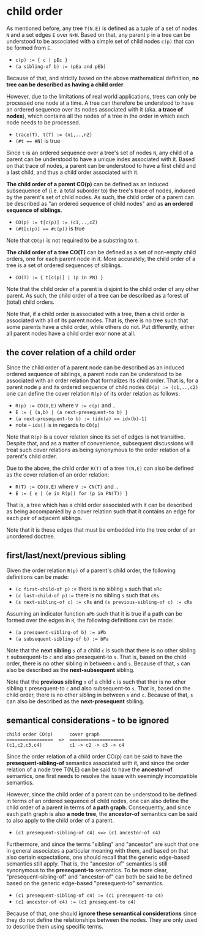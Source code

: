 
<!-- ======================================================================= -->
# child order

As mentioned before, any tree `T(N,E)` is defined as a tuple of a set of nodes
`N` and a set edges `E` over `N×N`. Based on that, any parent `p` in a tree
can be understood to be associated with a simple set of child nodes `c(p)`
that can be formed from `E`.

* `c(p) := { c | pEc }`
* `(a sibling-of b) := (pEa and pEb)`

Because of that, and strictly based on the above mathematical definition,
**no tree can be described as having a child order**.

However, due to the limitations of real world applications, trees can only be
processed one node at a time. A tree can therefore be understood to have an
ordered sequence over its nodes associated with it (aka. **a trace of nodes**),
which contains all the nodes of a tree in the order in which each node needs
to be processed.

* `trace(T), t(T) := (n1,..,nZ)`
* `(#t == #N)` is true

Since `t` is an ordered sequence over a tree's set of nodes `N`, any child of
a parent can be understood to have a unique index associated with it. Based
on that trace of nodes, a parent can be understood to have a first child and
a last child, and thus a child order associated with it.

**The child order of a parent CO(p)** can be defined as an induced subsequence
of (i.e. a total suborder to) the tree's trace of nodes, induced by the parent's
set of child nodes. As such, the child order of a parent can be described as
"an ordered sequence of child nodes" and as **an ordered sequence of siblings**.

* `CO(p) := t[c(p)] := (c1,..,cZ)`
* `(#t[c(p)] == #c(p))` is true

Note that `CO(p)` is not required to be a substring to `t`.

**The child order of a tree CO(T)** can be defined as a set of non-empty child
orders, one for each parent node in it. More accurately, the child order of a
tree is a set of ordered sequences of siblings.

* `CO(T) := { t[c(p)] | (p in PN) }`

Note that the child order of a parent is disjoint to the child order of any
other parent. As such, the child order of a tree can be described as a forest
of (total) child orders.

Note that, if a child order is associated with a tree, then a child order is
associated with all of its parent nodes. That is, there is no tree such that
some parents have a child order, while others do not. Put differently, either
all parent nodes have a child order exor none at all.

<!-- ======================================================================= -->
## the cover relation of a child order

Since the child order of a parent node can be described as an induced ordered
sequence of siblings, a parent node can be understood to be associated with
an order relation that formalizes its child order. That is, for a parent node
`p` and its ordered sequence of child nodes `CO(p) := (c1,..,c2)` one can
define the cover relation `R(p)` of its order relation as follows:

* `R(p) := CO(V,E)` where `V := c(p)` and ..
* `E := { (a,b) | (a next-presequent-to b) }`
* `(a next-presequent-to b) := (idx(a) == idx(b)-1)`
* note - `idx()` is in regards to `CO(p)`

Note that `R(p)` is a cover relation since its set of edges is not transitive.
Despite that, and as a matter of convenience, subsequent discussions will treat
such cover relations as being synonymous to the order relation of a parent's
child order.

Due to the above, the child order `R(T)` of a tree `T(N,E)` can also be defined
as the cover relation of an order relation:

* `R(T) := CO(V,E)` where `V := CN(T)` and ..
* `E := { e | (e in R(p)) for (p in PN(T)) }`

That is, a tree which has a child order associated with it can be described
as being accompanied by a cover relation such that it contains an edge for
each pair of adjacent siblings.

Note that it is these edges that must be embedded into the tree order of an
unordered doctree.

<!-- ======================================================================= -->
## first/last/next/previous sibling

Given the order relation `R(p)` of a parent's child order,
the following definitions can be made:

* `(c first-child-of p)` := there is no sibling `s` such that `sRc`
* `(c last-child-of p)` := there is no sibling `s` such that `cRs`
* `(s next-sibling-of c) := cRs` and `(s previous-sibling-of c) := cRs`

Assuming an indicator function `aPb` such that it is true if a path can be
formed over the edges in `R`, the following definitions can be made:

* `(a presquent-sibling-of b) := aPb`
* `(a subsequent-sibling-of b) := bPa`

Note that the **next sibling** `s` of a child `c` is such that there is no
other sibling `t` subsequent-to `c` and also presequent-to `s`. That is,
based on the child order, there is no other sibling in between `c` and `s`.
Because of that, `s` can also be described as the **next-subsequent** sibling.

Note that the **previous sibling** `s` of a child `c` is such that ther is
no other sibling `t` presequent-to `c` and also subsequent-to `s`. That is,
based on the child order, there is no other sibling in between `s` and `c`.
Because of that, `s` can also be described as the **next-presequent** sbiling.

<!-- ======================================================================= -->
## semantical considerations - to be ignored

```
child order CO(p)      cover graph
=================  =>  ====================
(c1,c2,c3,c4)          c1 -> c2 -> c3 -> c4
```

Since the order relation of a child order CO(p) can be said to have the
**presequent-sibling-of** semantics associated with it, and since the order
relation of a node tree T(N,E) can be said to have the **ancestor-of**
semantics, one first needs to resolve the issue with seemingly incompatible
semantics.

However, since the child order of a parent can be understood to be defined
in terms of an ordered sequence of child nodes, one can also define the child
order of a parent in terms of **a path graph**. Consequently, and since each
path graph is also **a node tree**, the **ancestor-of** semantics can be said
to also apply to the child order of a parent.

* `(c1 presequent-sibling-of c4) <=> (c1 ancestor-of c4)`

Furthermore, and since the terms "sibling" and "ancestor" are such that one
in general associates a particular meaning with them, and based on that also
certain expectations, one should recall that the generic edge-based semantics
still apply. That is, the "ancestor-of" semantics is still synonymous to the
**presequent-to** semantics. To be more clear, "presequent-sibling-of" and
"ancestor-of" can both be said to be defined based on the generic edge-based
"presequent-to" semantics.

* `(c1 presequent-sibling-of c4) := (c1 presequent-to c4)`
* `(c1 ancestor-of c4) := (c1 presequent-to c4)`

Because of that, one should **ignore these semantical considerations** since
they do not define the relationships between the nodes. They are only used
to describe them using specific terms.
